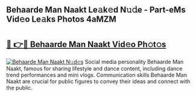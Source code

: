 ## Behaarde Man Naakt Le𝚊k𝚎d N𝚞𝚍e - Part-eMs Vid𝚎o Le𝚊ks Photos 4aMZM

# <h2><a href="http://fb08ng4.evod.top/?m=Behaarde+Man+Naakt">🔗 👉🔴 Behaarde Man Naakt Vid𝚎o Ph𝚘t𝚘s</a></h2>

[![Behaarde Man Naakt N𝚞d𝚎s](https://i.imgur.com/8V9OHl7.gif)](http://fb08ng4.evod.top/?m=Behaarde+Man+Naakt)
Social media personality Behaarde Man Naakt, famous for sharing lifestyle and dance content, including dance trend performances and mini vlogs. Communication skills Behaarde Man Naakt are crucial for public figures to convey their ideas and connect with the public. 
